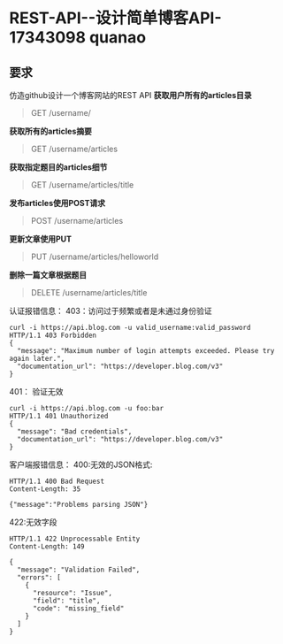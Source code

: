 # REST-API--设计简单博客API-17343098 quanao
## 要求
仿造github设计一个博客网站的REST API
**获取用户所有的articles目录**
> GET /username/

**获取所有的articles摘要**
> GET /username/articles

**获取指定题目的articles细节**
> GET /username/articles/title

**发布articles使用POST请求**
> POST /username/articles

**更新文章使用PUT**
> PUT /username/articles/helloworld

**删除一篇文章根据题目**
> DELETE /username/articles/title

认证报错信息：
403：访问过于频繁或者是未通过身份验证
```
curl -i https://api.blog.com -u valid_username:valid_password
HTTP/1.1 403 Forbidden
{
  "message": "Maximum number of login attempts exceeded. Please try again later.",
  "documentation_url": "https://developer.blog.com/v3"
}

```
401： 验证无效
```
curl -i https://api.blog.com -u foo:bar
HTTP/1.1 401 Unauthorized
{
  "message": "Bad credentials",
  "documentation_url": "https://developer.blog.com/v3"
}

```

客户端报错信息：
400:无效的JSON格式:
```
HTTP/1.1 400 Bad Request
Content-Length: 35

{"message":"Problems parsing JSON"}
```
422:无效字段
```
HTTP/1.1 422 Unprocessable Entity
Content-Length: 149

{
  "message": "Validation Failed",
  "errors": [
    {
      "resource": "Issue",
      "field": "title",
      "code": "missing_field"
    }
  ]
}
```